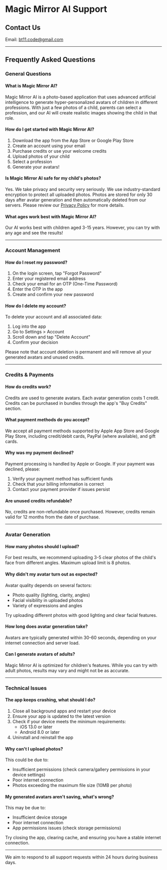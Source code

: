 # Magic Mirror AI Support

## Contact Us

Email: bt11.code@gmail.com

---

## Frequently Asked Questions

### General Questions

#### What is Magic Mirror AI?
Magic Mirror AI is a photo-based application that uses advanced artificial intelligence to generate hyper-personalized avatars of children in different professions. With just a few photos of a child, parents can select a profession, and our AI will create realistic images showing the child in that role.

#### How do I get started with Magic Mirror AI?
1. Download the app from the App Store or Google Play Store
2. Create an account using your email
3. Purchase credits or use your welcome credits
4. Upload photos of your child
5. Select a profession
6. Generate your avatars!

#### Is Magic Mirror AI safe for my child's photos?
Yes. We take privacy and security very seriously. We use industry-standard encryption to protect all uploaded photos. Photos are stored for only 30 days after avatar generation and then automatically deleted from our servers. Please review our [Privacy Policy](link-to-privacy-policy) for more details.

#### What ages work best with Magic Mirror AI?
Our AI works best with children aged 3-15 years. However, you can try with any age and see the results!

---

### Account Management

#### How do I reset my password?
1. On the login screen, tap "Forgot Password"
2. Enter your registered email address
3. Check your email for an OTP (One-Time Password)
4. Enter the OTP in the app
5. Create and confirm your new password

#### How do I delete my account?
To delete your account and all associated data:
1. Log into the app
2. Go to Settings > Account
3. Scroll down and tap "Delete Account"
4. Confirm your decision

Please note that account deletion is permanent and will remove all your generated avatars and unused credits.

---

### Credits & Payments

#### How do credits work?
Credits are used to generate avatars. Each avatar generation costs 1 credit. Credits can be purchased in bundles through the app's "Buy Credits" section.

#### What payment methods do you accept?
We accept all payment methods supported by Apple App Store and Google Play Store, including credit/debit cards, PayPal (where available), and gift cards.

#### Why was my payment declined?
Payment processing is handled by Apple or Google. If your payment was declined, please:
1. Verify your payment method has sufficient funds
2. Check that your billing information is correct
3. Contact your payment provider if issues persist

#### Are unused credits refundable?
No, credits are non-refundable once purchased. However, credits remain valid for 12 months from the date of purchase.

---

### Avatar Generation

#### How many photos should I upload?
For best results, we recommend uploading 3-5 clear photos of the child's face from different angles. Maximum upload limit is 8 photos.

#### Why didn't my avatar turn out as expected?
Avatar quality depends on several factors:
- Photo quality (lighting, clarity, angles)
- Facial visibility in uploaded photos
- Variety of expressions and angles

Try uploading different photos with good lighting and clear facial features.

#### How long does avatar generation take?
Avatars are typically generated within 30-60 seconds, depending on your internet connection and server load.

#### Can I generate avatars of adults?
Magic Mirror AI is optimized for children's features. While you can try with adult photos, results may vary and might not be as accurate.

---

### Technical Issues

#### The app keeps crashing, what should I do?
1. Close all background apps and restart your device
2. Ensure your app is updated to the latest version
3. Check if your device meets the minimum requirements:
   - iOS 13.0 or later
   - Android 8.0 or later
4. Uninstall and reinstall the app

#### Why can't I upload photos?
This could be due to:
- Insufficient permissions (check camera/gallery permissions in your device settings)
- Poor internet connection
- Photos exceeding the maximum file size (10MB per photo)

#### My generated avatars aren't saving, what's wrong?
This may be due to:
- Insufficient device storage
- Poor internet connection
- App permissions issues (check storage permissions)

Try closing the app, clearing cache, and ensuring you have a stable internet connection.

---

We aim to respond to all support requests within 24 hours during business days.
